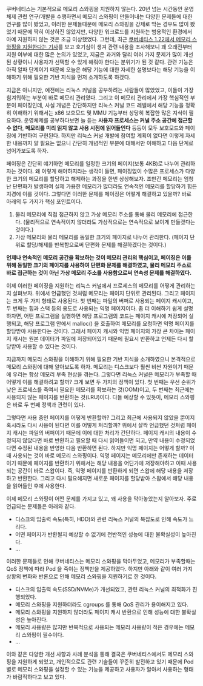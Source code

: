 쿠버네티스는 기본적으로 메모리 스와핑을 지원하지 않는다. 20년 넘는 시간동안 운영체제 관련 연구/개발을 수행하면서 메모리 스와핑이 만들어내는 다양한 문제들에 대한 연구를 많이 봤었고, 이러한 문제들때문에 메모리 스와핑을 강제로 막는 경우도 많이 봤었기 때문에 딱히 이상하진 않았지만, 다양한 워크로드를 지원하는 범용적인 환경에서 아예 지원하지 않는 것은 조금 이상했었다. 그런데, 최근 [쿠버네티스 1.22에서 메모리 스와핑을 지원한다는 기사](https://kubernetes.io/blog/2021/08/09/run-nodes-with-swap-alpha/)를 보고 호기심이 생겨 관련 내용을 조사해보니 꽤 오래전부터 지원 여부에 대한 많은 논의가 있었고, 지금은 과거와 달리 여러 가지 문제가 많이 개선된 상황이니 사용자가 선택할 수 있게 해줘야 한다는 분위기가 된 것 같다. 관련 기능은 아직 알파 단계이기 때문에 오늘은 해당 기능에 대한 자세한 설명보다는 해당 기능을 이해하기 위해 필요한 기반 지식을 먼저 소개하도록 하겠다.

지금은 아니지만, 예전에는 리눅스 커널을 공부하려는 사람들이 많았었고, 이들이 가장 힘겨워하는 부분이 바로 메모리 관리였다. 그리고 이 메모리 관리에서 가장 핵심적인 부분이 페이징인데, 사실 개념은 간단하지만 리눅스 커널 코드 레벨에서 해당 기능을 정확히 이해하기 위해서는 x86 보호모드 및 MMU 기능부터 상당히 복잡한 많은 지식이 필요하다. 운영체제를 공부하다보면 늘 듣는 **사용자 프로세스는 커널 주소 공간에 접근할 수 없다**, **메모리를 미리 읽지 않고 사용 시점에 읽어들인다** 등등이 모두 보호모드와 페이징에 기반하여 구현된다. 하지만 리눅스 커널 개발에 참여할 계획이 없다면 이렇게 자세한 내용까지 알 필요는 없으니 간단히 개념적인 부분에 대해서만 이해하고 다음 단계로 넘어가보도록 하자.

페이징은 간단히 얘기하면 메모리를 일정한 크기의 페이지(보통 4KB)로 나누어 관리하자는 것이다. 왜 이렇게 해야하지라는 생각이 들면, 페이징없이 수많은 프로세스가 다양한 크기의 메모리를 할당하고 해제하는 과정을 한번 상상해보자. 조만간 메모리는 엄청난 단편화가 발생하여 실제 가용한 메모리가 많더라도 연속적인 메모리를 할당하기 힘든 지경에 이를 것이다. 그렇다면 이러한 문제를 페이징은 어떻게 해결하고 있을까? 바로 아래의 두 가지가 핵심 포인트이다.

1. 물리 메모리에 직접 접근하지 않고 가상 메모리 주소를 통해 물리 메모리에 접근한다. (물리적으로 연속적이지 않더라도 가상적으로는 연속적으로 보이게 만들겠다는 것이다.)
2. 가상 메모리와 물리 메모리를 동일한 크기의 페이지로 나누어 관리한다. (페이지 단위로 할당/해제를 반복함으로써 단편화 문제를 해결하겠다는 것이다.)

**언제나 연속적인 메모리 공간을 확보하는 것이 메모리 관리의 핵심이고, 페이징은 이를 위해 동일한 크기의 페이지를 사용하여 단편화 문제를 해결하였고, 물리 메모리 주소로 바로 접근하는 것이 아닌 가상 메모리 주소를 사용함으로써 연속성 문제를 해결하였다.**

이제 이러한 페이징을 지원하는 리눅스 커널에서 프로세스의 메모리를 어떻게 관리하는지 살펴보자. 위에서 언급했던 것처럼 메모리는 페이지 단위로 관리된다. 그리고 페이지는 크게 두 가지 형태로 사용된다. 첫 번째는 파일의 버퍼로 사용되는 페이지 캐시이고, 두 번째는 힙과 스택 등의 용도로 사용되는 익명 페이지이다. 좀 더 이해하기 쉽게 설명하자면, 어떤 프로그램을 실행하면 해당 프로그램의 코드는 페이지 캐시에 저장되어 실행되고, 해당 프로그램 안에서 malloc() 을 호출하여 메모리를 요청하면 익명 페이지를 할당받아 사용한다는 것이다. 그래서 페이지 캐시와 익명 페이지의 가장 큰 차이는 페이지 캐시는 원본 데이터가 파일에 저장되어있기 때문에 필요시 반환하고 언제든 다시 할당받아 사용할 수 있다는 것이다.

지금까지 메모리 스와핑을 이해하기 위해 필요한 기반 지식을 소개하였으니 본격적으로 메모리 스와핑에 대해 알아보도록 하자. 메모리는 디스크보다 훨씬 비싼 자원이기 때문에 우리는 항상 메모리 부족 현상을 겪는다. 그렇다면 리눅스 커널은 메모리가 부족할 때 어떻게 이를 해결하려고 할까? 크게 보면 두 가지의 정책이 있다. 첫 번째는 우선 순위가 낮은 프로세스를 죽여서 필요한 메모리를 확보하는 것(OOM)이고, 두 번째는 최근에는 사용되지 않는 페이지를 반환하는 것(LRU)이다. 다들 예상할 수 있듯이, 메모리 스와핑은 바로 두 번째 정책과 관련이 있다.

그렇다면 사용 중인 페이지를 어떻게 반환할까? 그리고 최근에 사용되지 않았을 뿐이지 혹시라도 다시 사용이 된다면 이를 어떻게 처리할까? 위에서 살짝 언급했던 것처럼 페이지 캐시는 파일의 버퍼이기 때문에 이에 대한 처리가 간단하다. 페이지 캐시의 내용이 수정되지 않았다면 바로 반환하고 필요할 때 다시 읽어들이면 되고, 만약 내용이 수정되었다면 수정된 내용을 반영한 다음 반환하면 된다. 하지만 익명 페이지는 어떻게 할까? 이때 사용되는 것이 바로 메모리 스와핑이다. 익명 페이지는 메모리에만 존재하는 데이터이기 때문에 페이지를 반환하기 위해서는 해당 내용을 어딘가에 저장해야하고 이때 사용되는 공간이 바로 스왑이다. 즉, 익명 페이지를 반환하게 되면 스왑에 해당 내용을 저장하고 반환한다. 그리고 다시 필요해지면 새로운 페이지를 할당받아 스왑에서 해당 내용을 읽어들인 후에 사용한다.

이제 메모리 스와핑이 어떤 문제를 가지고 있고, 왜 사용을 막아놓았는지 알아보자. 주로 언급되는 문제들은 아래와 같다.

- 디스크의 입출력 속도(특히, HDD)와 관련 리눅스 커널의 복잡도로 인해 속도가 느리다.
- 어떤 페이지가 반환될지 예상할 수 없기에 전반적인 성능에 대한 불확실성이 높아진다.
- ...

이러한 문제들로 인해 쿠버네티스는 메모리 스와핑을 막아두었고, 메모리가 부족할때는 QoS 정책에 따라 Pod 을 죽이는 정책만을 제공하였다. 하지만 아래와 같이 여러 가지 상황의 변화와 반론으로 인해 메모리 스와핑을 지원하기로 한 것이다.

- 디스크의 입출력 속도(SSD/NVMe)가 개선되었고, 관련 리눅스 커널의 최적화가 진행되었다.
- 메모리 스와핑을 지원하더라도 cgroups 를 통해 QoS 관리가 용이해지고 있다.
- 메모리 스와핑을 지원하지 않더라도 페이지 캐시 반환으로 인해 성능에 대한 불확실성은 높아진다.
- 메모리 사용량은 많지만 반복적으로 사용되는 메모리 사용량이 적은 경우에는 메모리 스와핑이 필수이다.
- ...

이와 같은 다양한 개선 사항과 사례 분석을 통해 결국은 쿠버네티스에서도 메모리 스와핑을 지원하게 되었고, 개인적으로도 관련 기술들이 꾸준히 발전하고 있기 때문에 Pod 별로 메모리 스와핑을 설정할 수 있는 기능을 제공하고 사용자가 알아서 사용하는 형태가 바람직하다고 보고 있다.
